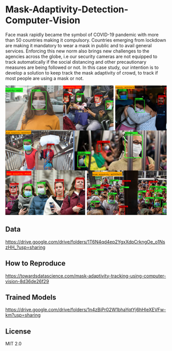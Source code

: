 # Mask-Adaptivity-Detection-Computer-Vision
Face mask rapidly became the symbol of COVID-19 pandemic with more than 50 countries making it compulsory. Countries emerging from lockdown are making it mandatory to wear a mask in public and to avail general services. Enforcing this new norm also brings new challenges to the agencies across the globe, i.e our security cameras are not equipped to track automatically if the social distancing and other precautionary measures are being followed or not. In this case study, our intention is to develop a solution to keep track the mask adaptivity of crowd, to track if most people are using a mask or not.

![alt text](cover.png)
## Data
https://drive.google.com/drive/folders/1T6N4qd4ep2YgxXdpCrkngOe_o1NszHH_?usp=sharing
## How to Reproduce
https://towardsdatascience.com/mask-adaptivity-tracking-using-computer-vision-8d36de26f29
## Trained Models
https://drive.google.com/drive/folders/1n4zBiPr02W1bhaYqtYj6hHleXEVFw-km?usp=sharing

## License
MIT 2.0
